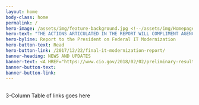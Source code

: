 ```yaml
---
layout: home
body-class: home
permalink: /
hero-image: /assets/img/feature-background.jpg <!--/assets/img/Homepage_ Women in Federal IT & Cyber Save the Date.png-->
hero-text: "THE ACTIONS ARTICULATED IN THE REPORT WILL COMPLIMENT AGENCY EFFORTS TO MODERNIZE CITIZEN FACING SERVICES – BY MOVING TO A MORE SECURE, AGILE, AND COST EFFECTIVE INFRASTRUCTURE, MUCH OF WHICH WILL BE PROVIDED BY SHARED SERVICES. "
hero-byline: Report to the President on Federal IT Modernization
hero-button-text: Read
hero-button-link: /2017/12/22/final-it-modernization-report/
banner-heading: NEWS AND UPDATES
banner-text: <A HREF="https://www.cio.gov/2018/02/02/preliminary-results-of-the-cio-councils-government-wide-hiring-event-demonstrate-effectiveness-of-cxo-collaboration/">READ THE LATEST FROM THE CIO COMMUNITY</A>
banner-button-text: 
banner-button-link: 
---
```

## 
3-Column Table of links goes here

